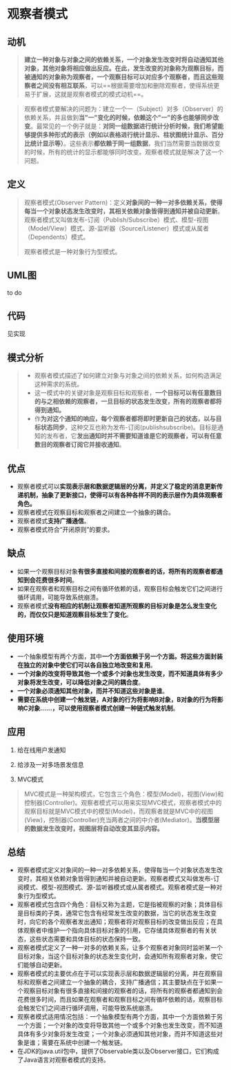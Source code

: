 # 观察者模式

## 动机

> **建立一种对象与对象之间的依赖关系，一个对象发生改变时将自动通知其他对象，其他对象将相应做出反应。在此，发生改变的对象称为观察目标，而被通知的对象称为观察者，一个观察目标可以对应多个观察者，而且这些观察者之间没有相互联系**，可以==根据需要增加和删除观察者，使得系统更易于扩展，这就是观察者模式的模式动机==。



>观察者模式要解决的问题为：建立一个一（Subject）对多（Observer）的依赖关系，并且做到**当"一"变化的时候，依赖这个"一"的多也能够同步改变**。最常见的一个例子就是：**对同一组数据进行统计分析时候，我们希望能够提供多种形式的表示（例如以表格进行统计显示、柱状图统计显示、百分比统计显示等）**。这些表示**都依赖于同一组数据**，我们当然需要当数据改变的时候，所有的统计的显示都能够同时改变。观察者模式就是解决了这一个问题。

## 定义

> 观察者模式(Observer Pattern)：定义**对象间的一种一对多依赖关系，使得每当一个对象状态发生改变时，其相关依赖对象皆得到通知并被自动更新**。观察者模式又叫做发布-订阅（Publish/Subscribe）模式、模型-视图（Model/View）模式、源-监听器（Source/Listener）模式或从属者（Dependents）模式。
>
> 观察者模式是一种对象行为型模式。



## UML图

to do

## 代码

见实现



## 模式分析

> - 观察者模式描述了如何建立对象与对象之间的依赖关系，如何构造满足这种需求的系统。
> - 这一模式中的关键对象是观察目标和观察者，**一个目标可以有任意数目的与之相依赖的观察者，一旦目标的状态发生改变，所有的观察者都将得到通知。**
> - 作**为对这个通知的响应，每个观察者都将即时更新自己的状态，以与目标状态同步**，这种交互也称为发布-订阅(publishsubscribe)。目标是通知的发布者，它**发出通知时并不需要知道谁是它的观察者，可以有任意数目的观察者订阅它并接收通知**。



## 优点

- 观察者模式可以**实现表示层和数据逻辑层的分离，并定义了稳定的消息更新传递机制，抽象了更新接口，使得可以有各种各样不同的表示层作为具体观察者角色。**
- 观察者模式在观察目标和观察者之间建立一个抽象的耦合。
- 观察者模式**支持广播通信**。
- 观察者模式符合“开闭原则”的要求。



## 缺点

- 如果一个观察目标对象**有很多直接和间接的观察者的话，将所有的观察者都通知到会花费很多时间**。
- 如果在观察者和观察目标之间有循环依赖的话，观察目标会触发它们之间进行循环调用，可能导致系统崩溃。
- 观察者模式**没有相应的机制让观察者知道所观察的目标对象是怎么发生变化的，而仅仅只是知道观察目标发生了变化**。



## 使用环境

- 一个抽象模型有两个方面，其中**一个方面依赖于另一个方面。将这些方面封装在独立的对象中使它们可以各自独立地改变和复用**。
- **一个对象的改变将导致其他一个或多个对象也发生改变，而不知道具体有多少对象将发生改变，可以降低对象之间的耦合度**。
- **一个对象必须通知其他对象，而并不知道这些对象是谁**。
- **需要在系统中创建一个触发链，A对象的行为将影响B对象，B对象的行为将影响C对象……，可以使用观察者模式创建一种链式触发机制**。

## 应用

1. 给在线用户发通知
2. 给涉及一对多场景发信息

3. MVC模式

> MVC模式是一种架构模式，它包含三个角色：模型(Model)，视图(View)和控制器(Controller)。观察者模式可以用来实现MVC模式，观察者模式中的观察目标就是MVC模式中的模型(Model)，而观察者就是MVC中的视图(View)，控制器(Controller)充当两者之间的中介者(Mediator)。**当模型层的数据发生改变时，视图层将自动改变其显示内容。**



## 总结

- 观察者模式定义对象间的一种一对多依赖关系，使得每当一个对象状态发生改变时，其相关依赖对象皆得到通知并被自动更新。观察者模式又叫做发布-订阅模式、模型-视图模式、源-监听器模式或从属者模式。观察者模式是一种对象行为型模式。
- 观察者模式包含四个角色：目标又称为主题，它是指被观察的对象；具体目标是目标类的子类，通常它包含有经常发生改变的数据，当它的状态发生改变时，向它的各个观察者发出通知；观察者将对观察目标的改变做出反应；在具体观察者中维护一个指向具体目标对象的引用，它存储具体观察者的有关状态，这些状态需要和具体目标的状态保持一致。
- 观察者模式定义了一种一对多的依赖关系，让多个观察者对象同时监听某一个目标对象，当这个目标对象的状态发生变化时，会通知所有观察者对象，使它们能够自动更新。
- 观察者模式的主要优点在于可以实现表示层和数据逻辑层的分离，并在观察目标和观察者之间建立一个抽象的耦合，支持广播通信；其主要缺点在于如果一个观察目标对象有很多直接和间接的观察者的话，将所有的观察者都通知到会花费很多时间，而且如果在观察者和观察目标之间有循环依赖的话，观察目标会触发它们之间进行循环调用，可能导致系统崩溃。
- 观察者模式适用情况包括：一个抽象模型有两个方面，其中一个方面依赖于另一个方面；一个对象的改变将导致其他一个或多个对象也发生改变，而不知道具体有多少对象将发生改变；一个对象必须通知其他对象，而并不知道这些对象是谁；需要在系统中创建一个触发链。
- 在JDK的java.util包中，提供了Observable类以及Observer接口，它们构成了Java语言对观察者模式的支持。